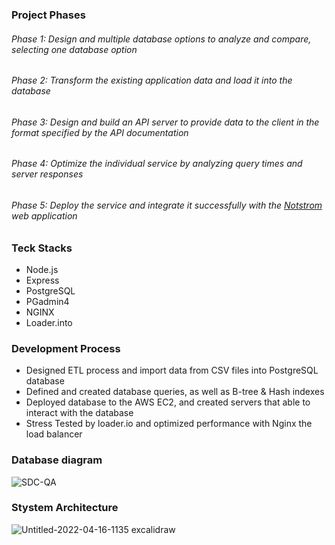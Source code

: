 ### Project Phases

###### Phase 1: Design and multiple database options to analyze and compare, selecting one database option
###### Phase 2: Transform the existing application data and load it into the database
###### Phase 3: Design and build an API server to provide data to the client in the format specified by the API documentation
###### Phase 4: Optimize the individual service by analyzing query times and server responses
###### Phase 5: Deploy the service and integrate it successfully with the [Notstrom](https://github.com/dybn7758/Notstrom) web application

### Teck Stacks
* Node.js
* Express
* PostgreSQL
* PGadmin4
* NGINX
* Loader.into

### Development Process
* Designed ETL process and import data from CSV files into PostgreSQL database
* Defined and created database queries, as well as B-tree & Hash indexes
* Deployed database to the AWS EC2, and created servers that able to interact with the database
* Stress Tested by loader.io and optimized performance with Nginx the load balancer

### Database diagram
![SDC-QA](https://user-images.githubusercontent.com/94567690/170399009-9170a830-221a-40ff-bcb0-ebecf88fd42a.png)

### Stystem Architecture

![Untitled-2022-04-16-1135 excalidraw](https://user-images.githubusercontent.com/94567690/170399026-55683d02-4072-41d4-80dc-c31744493fc1.png)

